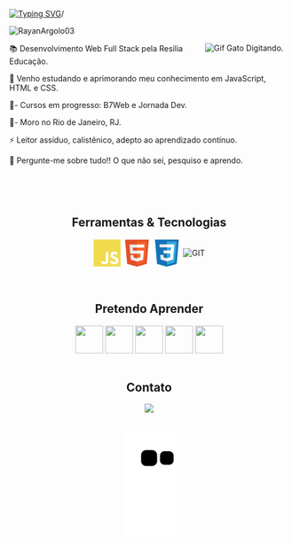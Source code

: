 

[![Typing SVG](https://readme-typing-svg.herokuapp.com/?color=beige&size=35&center=true&vCenter=true&width=1000&lines=Hello_World!,+Meu+Nome+é+Rayan+Argolo;Desenvolvedor+Front+End;+:%29)](https://git.io/typing-svg)/


<!-- ... -->


<p align="left"> <img src="https://komarev.com/ghpvc/?username=RayanArgolo03&label=Profile%20views&color=0e75b6&style=flat" alt="RayanArgolo03" /></p>
<img src=https://media.tenor.com/rkY5QA5c3VAAAAAC/gato-digitando.gif" width="30%" height="30%" align="right" border-radius="50%" alt="Gif Gato Digitando.">


<p>📚 Desenvolvimento Web Full Stack pela Resilia Educação. <p>
<p> 🌱 Venho estudando e aprimorando meu conhecimento em JavaScript, HTML e CSS. <p>
<p>🎯- Cursos em progresso: B7Web e Jornada Dev.</p>
<p>🏡- Moro no Rio de Janeiro, RJ.</p>
<p> ⚡ Leitor assíduo, calistênico, adepto ao aprendizado contínuo.  <p>
<p> 💬 Pergunte-me sobre tudo!! O que não sei, pesquiso e aprendo. <p>



<br>
<div  align="center"> 
  <div style="display: inline_block"><br>
  <h2>Ferramentas & Tecnologias</h2>
  <img align="center" alt="Javascript" height="50" width="50" src="https://raw.githubusercontent.com/devicons/devicon/master/icons/javascript/javascript-plain.svg">
  <img align="center" alt="HTML" height="50" width="50" src="https://raw.githubusercontent.com/devicons/devicon/master/icons/html5/html5-original.svg">
  <img align="center" alt="CSS" height="50" width="50" src="https://raw.githubusercontent.com/devicons/devicon/master/icons/css3/css3-original.svg">
  <img align="center" alt="GIT" height="50" width="50" src="https://icongr.am/devicon/git-original.svg?size=102&color=currentColor">
</div>                                                                                                                                                                               

                                                                                                                                   
    
<br>
<div  align="center"> 
  <div style="display: inline_block"><br>
  <h2>Pretendo Aprender</h2>
  <img src="https://cdn.jsdelivr.net/gh/devicons/devicon/icons/react/react-original.svg"  width="50px" height="50px"/>
<img src="https://cdn.jsdelivr.net/gh/devicons/devicon/icons/typescript/typescript-original.svg" width="50px" height="50px"/>
<img src="https://cdn.jsdelivr.net/gh/devicons/devicon/icons/mysql/mysql-original.svg" width="50px" height="50px"/>
<img src="https://cdn.jsdelivr.net/gh/devicons/devicon/icons/nodejs/nodejs-original.svg" width="50px" height="50px"/> 
<img src="https://cdn.jsdelivr.net/gh/devicons/devicon/icons/bootstrap/bootstrap-original.svg" width="50px" height="50px"/>

</div> 
<br>
                                                                                                                         
<h2>Contato</h2>

<div>
<a href="https://www.linkedin.com/in/rayanargolo" target="_blank"><img src="https://img.shields.io/badge/-LinkedIn-%230077B5?style=for-the-badge&logo=linkedin&logoColor=white" target="_blank"></a>
</div>
<br>
 <div align="center">

  ![Snake animation](https://github.com/RayanArgolo03/RayanArgolo03/blob/output/github-contribution-grid-snake.svg)

</div>
